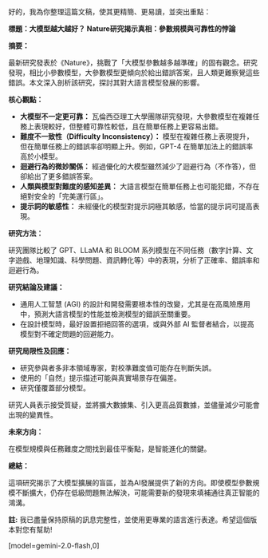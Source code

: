 好的，我為你整理這篇文稿，使其更精簡、更易讀，並突出重點：

**標題：大模型越大越好？ Nature研究揭示真相：參數規模與可靠性的悖論**

**摘要：**

最新研究發表於《Nature》，挑戰了「大模型參數越多越準確」的固有觀念。研究發現，相比小參數模型，大參數模型更傾向於給出錯誤答案，且人類更難察覺這些錯誤。本文深入剖析該研究，探討其對大語言模型發展的影響。

**核心觀點：**

*   **大模型不一定更可靠：** 瓦倫西亞理工大學團隊研究發現，大參數模型在複雜任務上表現較好，但整體可靠性較低，且在簡單任務上更容易出錯。
*   **難度不一致性（Difficulty Inconsistency）：** 模型在複雜任務上表現提升，但在簡單任務上的錯誤率卻明顯上升。例如，GPT-4 在簡單加法上的錯誤率高於小模型。
*   **迴避行為的微妙關係：** 經過優化的大模型雖然減少了迴避行為（不作答），但卻給出了更多錯誤答案。
*   **人類與模型對難度的感知差異：** 大語言模型在簡單任務上也可能犯錯，不存在絕對安全的「完美運行區」。
*   **提示詞的敏感性：** 未經優化的模型對提示詞極其敏感，恰當的提示詞可提高表現。

**研究方法：**

研究團隊比較了 GPT、LLaMA 和 BLOOM 系列模型在不同任務（數字計算、文字遊戲、地理知識、科學問題、資訊轉化等）中的表現，分析了正確率、錯誤率和迴避行為。

**研究結論及建議：**

*   通用人工智慧 (AGI) 的設計和開發需要根本性的改變，尤其是在高風險應用中，預測大語言模型的性能並檢測模型的錯誤至關重要。
*   在設計模型時，最好設置拒絕回答的選項，或與外部 AI 監督者結合，以提高模型對不確定問題的回避能力。

**研究局限性及回應：**

*   研究參與者多非本領域專家，對校準難度值可能存在判斷失誤。
*   使用的「自然」提示描述可能與真實場景存在偏差。
*   研究僅覆蓋部分模型。

研究人員表示接受質疑，並將擴大數據集、引入更高品質數據，並儘量減少可能會出現的變異性。

**未來方向：**

在模型規模與任務難度之間找到最佳平衡點，是智能進化的關鍵。

**總結：**

這項研究揭示了大模型擴展的盲區，並為AI發展提供了新的方向。即使模型參數規模不斷擴大，仍存在低級問題無法解決，可能需要新的發現來填補通往真正智能的鴻溝。

**註:** 我已盡量保持原稿的訊息完整性，並使用更專業的語言進行表達。希望這個版本對您有幫助!

[model=gemini-2.0-flash,0]
